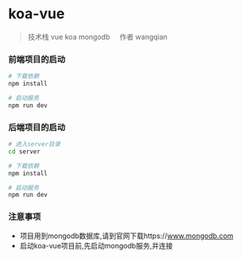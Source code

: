 # koa-vue

> 技术栈 vue koa mongodb     作者 wangqian

### 前端项目的启动

``` bash
# 下载依赖
npm install

# 启动服务
npm run dev
```
### 后端项目的启动

``` bash
# 进入server目录
cd server

# 下载依赖
npm install

# 启动服务
npm run dev
```
### 注意事项
* 项目用到mongodb数据库,请到官网下载https://www.mongodb.com
* 启动koa-vue项目前,先启动mongodb服务,并连接
